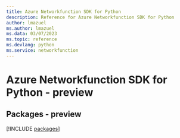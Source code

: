 ```yaml
---
title: Azure Networkfunction SDK for Python
description: Reference for Azure Networkfunction SDK for Python
author: lmazuel
ms.author: lmazuel
ms.data: 03/07/2023
ms.topic: reference
ms.devlang: python
ms.service: networkfunction
---
```

# Azure Networkfunction SDK for Python - preview
## Packages - preview
[!INCLUDE [packages](networkfunction-index.md)]